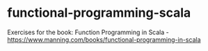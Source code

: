 # functional-programming-scala
Exercises for the book: Function Programming in Scala - https://www.manning.com/books/functional-programming-in-scala
